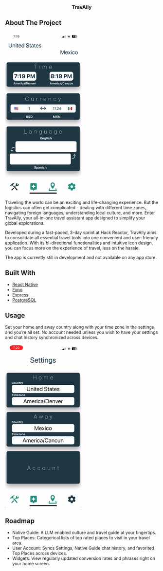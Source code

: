 <br/>
<p align="center">
  <h3 align="center">TravAlly</h3>

</p>



## About The Project

<img src="/assets/TravAlly-Tools.png" width="250"/>

Traveling the world can be an exciting and life-changing experience. But the logistics can often get complicated - dealing with different time zones, navigating foreign languages, understanding local culture, and more. Enter TravAlly, your all-in-one travel assistant app designed to simplify your global explorations.

Developed during a fast-paced, 3-day sprint at Hack Reactor, TravAlly aims to consolidate all essential travel tools into one convenient and user-friendly application. With its bi-directional functionalities and intuitive icon design, you can focus more on the experience of travel, less on the hassle.

The app is currently still in development and not available on any app store.

## Built With



* [React Native](https://reactnative.dev/)
* [Expo](https://expo.dev/)
* [Express](https://expressjs.com/)
* [PostgreSQL](https://www.postgresql.org/)

## Usage

Set your home and away country along with your time zone in the settings and you’re all set. No account needed unless you wish to have your settings and chat history synchronized across devices.

<img src="/assets/TravAlly-Settings.png" width="250"/>

## Roadmap

- Native Guide: A LLM enabled culture and travel guide at your fingertips.
- Top Places: Categorical lists of top rated places to visit in your travel area.
- User Account: Syncs Settings, Native Guide chat history, and favorited Top Places across devices.
- Widgets: View regularly updated conversion rates and phrases right on your home screen.

